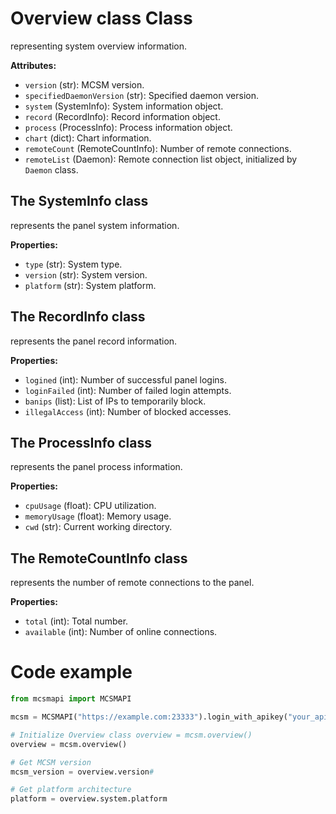 # Overview class Class

representing system overview information.

**Attributes:**

- `version` (str): MCSM version.
- `specifiedDaemonVersion` (str): Specified daemon version.
- `system` (SystemInfo): System information object.
- `record` (RecordInfo): Record information object.
- `process` (ProcessInfo): Process information object.
- `chart` (dict): Chart information.
- `remoteCount` (RemoteCountInfo): Number of remote connections.
- `remoteList` (Daemon): Remote connection list object, initialized by `Daemon` class.

## The SystemInfo class

represents the panel system information.

**Properties:**

- `type` (str): System type.
- `version` (str): System version.
- `platform` (str): System platform.

## The RecordInfo class

represents the panel record information.

**Properties:**

- `logined` (int): Number of successful panel logins.
- `loginFailed` (int): Number of failed login attempts.
- `banips` (list): List of IPs to temporarily block.
- `illegalAccess` (int): Number of blocked accesses.

## The ProcessInfo class

represents the panel process information.

**Properties:**

- `cpuUsage` (float): CPU utilization.
- `memoryUsage` (float): Memory usage.
- `cwd` (str): Current working directory.

## The RemoteCountInfo class

represents the number of remote connections to the panel.

**Properties:**

- `total` (int): Total number.
- `available` (int): Number of online connections.

# Code example

```python
from mcsmapi import MCSMAPI

mcsm = MCSMAPI("https://example.com:23333").login_with_apikey("your_apikey")

# Initialize Overview class overview = mcsm.overview()
overview = mcsm.overview()

# Get MCSM version
mcsm_version = overview.version#

# Get platform architecture
platform = overview.system.platform
```
